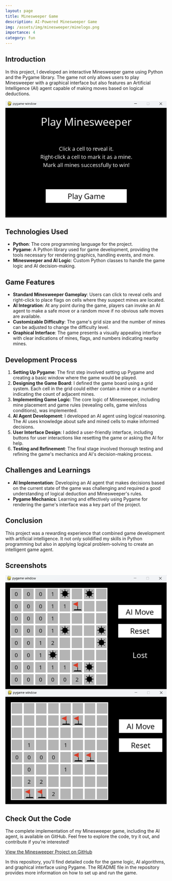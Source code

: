 ```yaml
---
layout: page
title: Minesweeper Game
description: AI-Powered Minesweeper Game
img: /assets/img/minesweeper/minelogo.png
importance: 4
category: fun
---
```


## Introduction

In this project, I developed an interactive Minesweeper game using Python and the Pygame library. The game not only allows users to play Minesweeper with a graphical interface but also features an Artificial Intelligence (AI) agent capable of making moves based on logical deductions.


![Additional Screenshot](/assets/img/minesweeper/2024-01-06%20205328.png)

## Technologies Used

- **Python**: The core programming language for the project.
- **Pygame**: A Python library used for game development, providing the tools necessary for rendering graphics, handling events, and more.
- **Minesweeper and AI Logic**: Custom Python classes to handle the game logic and AI decision-making.

## Game Features

- **Standard Minesweeper Gameplay**: Users can click to reveal cells and right-click to place flags on cells where they suspect mines are located.
- **AI Integration**: At any point during the game, players can invoke an AI agent to make a safe move or a random move if no obvious safe moves are available.
- **Customizable Difficulty**: The game's grid size and the number of mines can be adjusted to change the difficulty level.
- **Graphical Interface**: The game presents a visually appealing interface with clear indications of mines, flags, and numbers indicating nearby mines.

## Development Process

1. **Setting Up Pygame**: The first step involved setting up Pygame and creating a basic window where the game would be played.
2. **Designing the Game Board**: I defined the game board using a grid system. Each cell in the grid could either contain a mine or a number indicating the count of adjacent mines.
3. **Implementing Game Logic**: The core logic of Minesweeper, including mine placement and game rules (revealing cells, game win/loss conditions), was implemented.
4. **AI Agent Development**: I developed an AI agent using logical reasoning. The AI uses knowledge about safe and mined cells to make informed decisions.
5. **User Interface Design**: I added a user-friendly interface, including buttons for user interactions like resetting the game or asking the AI for help.
6. **Testing and Refinement**: The final stage involved thorough testing and refining the game's mechanics and AI's decision-making process.

## Challenges and Learnings

- **AI Implementation**: Developing an AI agent that makes decisions based on the current state of the game was challenging and required a good understanding of logical deduction and Minesweeper's rules.
- **Pygame Mechanics**: Learning and effectively using Pygame for rendering the game's interface was a key part of the project.

## Conclusion

This project was a rewarding experience that combined game development with artificial intelligence. It not only solidified my skills in Python programming but also in applying logical problem-solving to create an intelligent game agent.

## Screenshots

![Minesweeper Game Screenshot](/assets/img/minesweeper/Screenshot%202024-01-06%20205523.png)
![Additional Screenshot](/assets/img/minesweeper/010602.png)


## Check Out the Code

The complete implementation of my Minesweeper game, including the AI agent, is available on GitHub. Feel free to explore the code, try it out, and contribute if you're interested!

[View the Minesweeper Project on GitHub](https://github.com/Michael-xliu/minesweeper)

In this repository, you'll find detailed code for the game logic, AI algorithms, and graphical interface using Pygame. The README file in the repository provides more information on how to set up and run the game.


